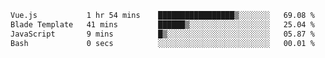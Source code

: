 <!--START_SECTION:waka-->

```txt
Vue.js           1 hr 54 mins    █████████████████▒░░░░░░░   69.08 %
Blade Template   41 mins         ██████▒░░░░░░░░░░░░░░░░░░   25.04 %
JavaScript       9 mins          █▒░░░░░░░░░░░░░░░░░░░░░░░   05.87 %
Bash             0 secs          ░░░░░░░░░░░░░░░░░░░░░░░░░   00.01 %
```

<!--END_SECTION:waka-->
